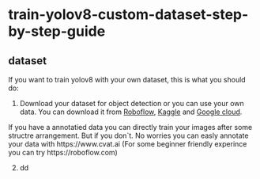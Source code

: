 # train-yolov8-custom-dataset-step-by-step-guide

<p align="center">

    
   
</a>
</p>

## dataset

If you want to train yolov8 with your own dataset, this is what you should do:



1. Download your dataset for object detection or you can use your own data. You can download it from [Roboflow](https://public.roboflow.com), [Kaggle](https://www.kaggle.com/datasets) and [Google cloud](https://console.cloud.google.com/marketplace/browse?filter=solution-type:dataset&_ga=2.176674853.121651961.1691138448-1707843902.1691138448&pli=1).
</a>
</p>
    If you have a annotatied data you can directly train your images after some structre arrangement. But if you don`t. No worries you can easly annotate your data with https://www.cvat.ai
        (For some beginner friendly experince you can try https://roboflow.com)


2. dd
